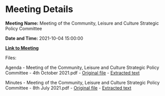 # Meeting Details

**Meeting Name:** Meeting of the Community, Leisure and Culture Strategic Policy Committee

**Date and Time:** 2021-10-04 15:00:00

**[Link to Meeting](https://www.limerick.ie/council/whats-on/meeting-community-leisure-and-culture-strategic-policy-committee-9)**

Files: 

Agenda - Meeting of the Community, Leisure and Culture Strategic Policy Committee - 4th October 2021.pdf - [Original file](https://www.limerick.ie/sites/default/files/media/documents/2021-09/211004-agenda.pdf) - [Extracted text](./Agenda%20-%C2%A0Meeting%20of%20the%20Community%2C%20Leisure%20and%20Culture%20Strategic%20Policy%20Committee%20-%204th%20October%202021.md)

Minutes - Meeting of the Community, Leisure and Culture Strategic Policy Committee - 8th July 2021.pdf - [Original file](https://www.limerick.ie/sites/default/files/media/documents/2021-10/minutes-meeting-of-the-community-leisure-and-culture-strategic-policy-committee.pdf) - [Extracted text](./Minutes%20-%C2%A0Meeting%20of%20the%20Community%2C%20Leisure%20and%20Culture%20Strategic%20Policy%20Committee%20-%208th%20July%202021.md)

